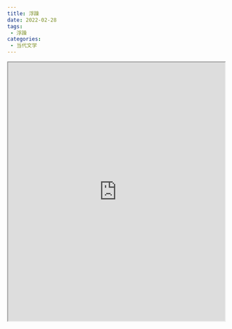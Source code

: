 ```yaml
---
title: 浮躁
date: 2022-02-28
tags:
 - 浮躁
categories:
 - 当代文学
---
```




<iframe src="https://study-doc.yourtools.icu/pdf/web/viewer.html?file=https://vkceyugu.cdn.bspapp.com/VKCEYUGU-e9075d72-0451-48df-afe1-d46932ae4554/d17d81a1-7cb6-43c2-93d0-030a043a20ab.pdf" width="100%" height="600px"></iframe>
